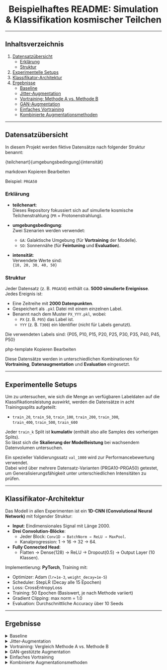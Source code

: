 <h1 align="center">Beispielhaftes README: Simulation & Klassifikation kosmischer Teilchen</h1>

---

## Inhaltsverzeichnis
1. [Datensatzübersicht](#-datensatzübersicht)  
   - [Erklärung](#erklärung)  
   - [Struktur](#struktur)  
2. [Experimentelle Setups](#-experimentelle-setups)  
3. [Klassifikator-Architektur](#-klassifikator-architektur)  
4. [Ergebnisse](#-ergebnisse)  
   - [Baseline](#baseline)  
   - [Jitter-Augmentation](#jitter-augmentation)  
   - [Vortraining: Methode A vs. Methode B](#vortraining-vergleich-methode-a-vs-methode-b)  
   - [GAN-Augmentation](#gan-gestützte-augmentation)  
   - [Einfaches Vortraining](#einfaches-vortraining)  
   - [Kombinierte Augmentationsmethoden](#kombinierte-augmentationsmethoden)  

---

## Datensatzübersicht

In diesem Projekt werden fiktive Datensätze nach folgender Struktur benannt:

{teilchenart}{umgebungsbedingung}{intensität}

markdown
Kopieren
Bearbeiten

Beispiel: `PRGA50`

### Erklärung

- **teilchenart**:  
  Dieses Repository fokussiert sich auf simulierte kosmische Teilchenstrahlung (`PR` = Protonenstrahlung).

- **umgebungsbedingung**:  
  Zwei Szenarien werden verwendet:
  - `GA`: Galaktische Umgebung (für **Vortraining** der Modelle).
  - `SO`: Sonnennähe (für **Feintuning** und **Evaluation**).

- **intensität**:  
  Verwendete Werte sind:  
  `{10, 20, 30, 40, 50}`

### Struktur

Jeder Datensatz (z. B. `PRGA50`) enthält ca. **5000 simulierte Ereignisse**.  
Jedes Ereignis ist:
- Eine Zeitreihe mit **2000 Datenpunkten**.
- Gespeichert als `.pkl` Datei mit einem einzelnen Label.
- Benannt nach dem Muster `PX_YYY.pkl`, wobei:  
  - `PX` (z. B. `P05`) das Label ist.  
  - `YYY` (z. B. `T300`) ein Identifier (nicht für Labels genutzt).

Die verwendeten Labels sind:
{P05, P10, P15, P20, P25, P30, P35, P40, P45, P50}

php-template
Kopieren
Bearbeiten

Diese Datensätze werden in unterschiedlichen Kombinationen für **Vortraining**, **Datenaugmentation** und **Evaluation** eingesetzt.

---

## Experimentelle Setups

Um zu untersuchen, wie sich die Menge an verfügbaren Labeldaten auf die Klassifikationsleistung auswirkt, werden die Datensätze in acht Trainingssplits aufgeteilt:

- `train_20`, `train_50`, `train_100`, `train_200`, `train_300`,  
  `train_400`, `train_500`, `train_600`

Jeder `train_k` Split ist **kumulativ** (enthält also alle Samples des vorherigen Splits).  
So lässt sich die **Skalierung der Modellleistung** bei wachsendem Datenvolumen untersuchen.

Ein spezieller Validierungssatz `val_1000` wird zur Performancebewertung verwendet.  
Dabei wird über mehrere Datensatz-Varianten (PRGA10–PRGA50) getestet, um Generalisierungsfähigkeit unter unterschiedlichen Intensitäten zu prüfen.

---

## Klassifikator-Architektur

Das Modell in allen Experimenten ist ein **1D-CNN (Convolutional Neural Network)** mit folgender Struktur:

- **Input**: Eindimensionales Signal mit Länge 2000.
- **Drei Convolution-Blöcke**:
  - Jeder Block: `Conv1D → BatchNorm → ReLU → MaxPool`.
  - Kanalprogression: 1 → 16 → 32 → 64.
- **Fully Connected Head**:
  - Flatten → Dense(128) → ReLU → Dropout(0.5) → Output Layer (10 Klassen).

Implementierung: **PyTorch**, Training mit:  
- Optimizer: Adam (`lr=1e-3`, `weight_decay=1e-5`)  
- Scheduler: StepLR (Decay alle 15 Epochen)  
- Loss: CrossEntropyLoss  
- Training: 50 Epochen (Basiswert, je nach Methode variiert)  
- Gradient Clipping: max norm = 1.0  
- Evaluation: Durchschnittliche Accuracy über 10 Seeds  

---

## Ergebnisse
<details>
  <summary id="baseline">Baseline</summary>
  <div align="center">
    <img src="https://i.imgur.com/gZGy95c.jpeg" alt="Baseline Ergebnis" style="max-width: 100%; height: auto;">
  </div>
</details>
<details>
  <summary id="jitter-augmentation">Jitter-Augmentation</summary>
  <div align="center">
    <img src="https://i.imgur.com/gqMoy77.jpeg" alt="Jitter Augmentation" style="max-width: 100%; height: auto;">
  </div>
</details>
<details>
  <summary id="vortraining-vergleich-methode-a-vs-methode-b">Vortraining: Vergleich Methode A vs. Methode B</summary>
  <div align="center">
    <img src="https://i.imgur.com/6oVkmdQ.jpeg" alt="Pretraining Methodenvergleich" style="max-width: 100%; height: auto;">
    <img src="https://i.imgur.com/ioQ8WmT.jpeg" alt="Diagramm 2" style="max-width: 100%; height: auto;">
  </div>
</details>
<details>
  <summary id="gan-gestützte-augmentation">GAN-gestützte Augmentation</summary>
  <div align="center">
    <img src="https://i.imgur.com/XZPKUgc.jpeg" alt="GAN Augmentation" style="max-width: 100%; height: auto;">
  </div>
</details>
<details>
  <summary id="einfaches-vortraining">Einfaches Vortraining</summary>
  <div align="center">
    <img src="https://i.imgur.com/CvEMc5p.jpeg" alt="Einfaches Vortraining" style="max-width: 100%; height: auto;">
  </div>
</details>
<details>
  <summary id="kombinierte-augmentationsmethoden">Kombinierte Augmentationsmethoden</summary>
  <div align="center">
    <img src="https://i.imgur.com/JsZxvxw.jpeg" alt="Kombinierte Methoden" style="max-width: 100%; height: auto;">
  </div>
</details>

